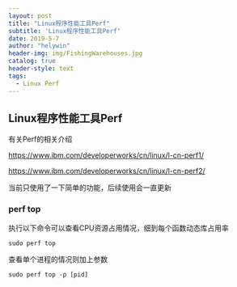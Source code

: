 ```yaml
---
layout: post
title: "Linux程序性能工具Perf"
subtitle: 'Linux程序性能工具Perf'
date: 2019-5-7
author: "helywin"
header-img: img/FishingWarehouses.jpg
catalog: true
header-style: text
tags:
  - Linux Perf
---
```


## Linux程序性能工具Perf

有关Perf的相关介绍

https://www.ibm.com/developerworks/cn/linux/l-cn-perf1/

https://www.ibm.com/developerworks/cn/linux/l-cn-perf2/

当前只使用了一下简单的功能，后续使用会一直更新

### perf  top

执行以下命令可以查看CPU资源占用情况，细到每个函数动态库占用率

```
sudo perf top
```

查看单个进程的情况则加上参数

```
sudo perf top -p [pid]
```

